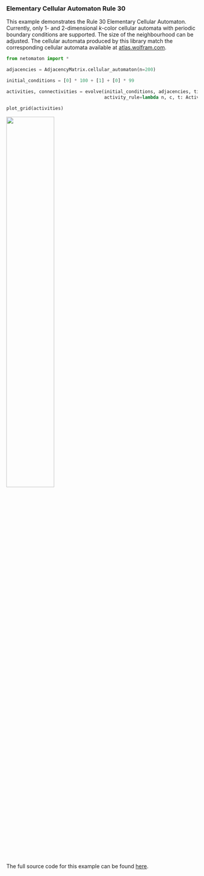 ### Elementary Cellular Automaton Rule 30

This example demonstrates the Rule 30 Elementary Cellular Automaton. Currently, only 1- and 2-dimensional _k_-color
cellular automata with periodic boundary conditions are supported. The size of the neighbourhood can be adjusted. The
cellular automata produced by this library match the corresponding cellular automata available
at [atlas.wolfram.com](http://atlas.wolfram.com).

```python
from netomaton import *

adjacencies = AdjacencyMatrix.cellular_automaton(n=200)

initial_conditions = [0] * 100 + [1] + [0] * 99

activities, connectivities = evolve(initial_conditions, adjacencies, timesteps=100,
                                    activity_rule=lambda n, c, t: ActivityRule.nks_ca_rule(n, c, 30))

plot_grid(activities)
```

<img src="https://raw.githubusercontent.com/lantunes/netomaton/master/resources/rule30.png" width="50%"/>

The full source code for this example can be found [here](https://github.com/lantunes/netomaton/blob/master/demos/elementary_ca/elementary_ca_demo.py).
